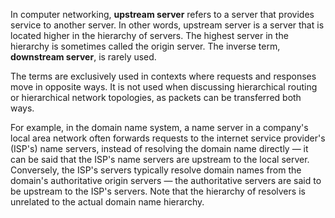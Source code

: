 In computer networking, __upstream server__ refers to a server that provides service to another server. In other words, upstream server is a server that is located higher in the hierarchy of servers. The highest server in the hierarchy is sometimes called the origin server. The inverse term, __downstream server__, is rarely used.

The terms are exclusively used in contexts where requests and responses move in opposite ways. It is not used when discussing hierarchical routing or hierarchical network topologies, as packets can be transferred both ways.

For example, in the domain name system, a name server in a company's local area network often forwards requests to the internet service provider's (ISP's) name servers, instead of resolving the domain name directly — it can be said that the ISP's name servers are upstream to the local server. Conversely, the ISP's servers typically resolve domain names from the domain's authoritative origin servers — the authoritative servers are said to be upstream to the ISP's servers. Note that the hierarchy of resolvers is unrelated to the actual domain name hierarchy.
